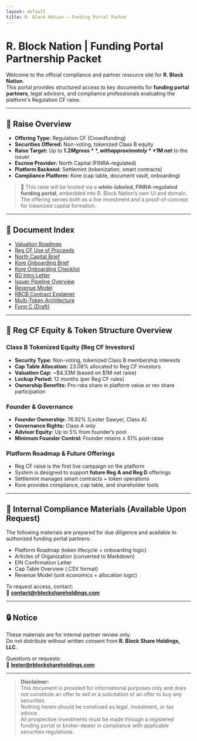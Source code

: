 ```yaml
---
layout: default
title: R. Block Nation – Funding Portal Packet
---
```


# R. Block Nation | Funding Portal Partnership Packet

Welcome to the official compliance and partner resource site for **R. Block Nation**.  
This portal provides structured access to key documents for **funding portal partners**, legal advisors, and compliance professionals evaluating the platform's Regulation CF raise.

---

## 🚀 Raise Overview

- **Offering Type:** Regulation CF (Crowdfunding)
- **Securities Offered:** Non-voting, tokenized Class B equity
- **Raise Target:** Up to **$1.2M gross**, with approximately **$1M net** to the issuer
- **Escrow Provider:** North Capital (FINRA-regulated)
- **Platform Backend:** Settlemint (tokenization, smart contracts)
- **Compliance Platform:** Kore (cap table, document vault, onboarding)

> 📌 This raise will be hosted via a **white-labeled, FINRA-regulated funding portal**, embedded into R. Block Nation’s own UI and domain. The offering serves both as a live investment and a proof-of-concept for tokenized capital formation.

---

## 📄 Document Index

- [Valuation Roadmap](TokenDocs/valuation-roadmap.md)
- [Reg CF Use of Proceeds](ForInvestors/cf-use-of-proceeds.md)
- [North Capital Brief](ForPartners/PartnerBriefs/bd-north-capital-brief.md)
- [Kore Onboarding Brief](ForPartners/kore-brief.md)
- [Kore Onboarding Checklist](ForPartners/Kore/KoreOnboardingChecklist.md)
- [BD Intro Letter](ForPartners/Kore/BDIntroLetter.md)
- [Issuer Pipeline Overview](IssuerPipeline.md)
- [Revenue Model](BusinessModel/RevenueModel.md)
- [RBCB Contract Explainer](TokenDocs/contracts/RBCB-Contract-Explainer.md)
- [Multi-Token Architecture](TokenDocs/contracts/MultiToken-Architecture.md)
- [Form C (Draft)](Legal/FormC-Draft.md)

---

## 🔐 Reg CF Equity & Token Structure Overview

### Class B Tokenized Equity (Reg CF Investors)

- **Security Type:** Non-voting, tokenized Class B membership interests
- **Cap Table Allocation:** 23.08% allocated to Reg CF investors
- **Valuation Cap:** ~$4.33M (based on $1M net raise)
- **Lockup Period:** 12 months (per Reg CF rules)
- **Ownership Benefits:** Pro-rata share in platform value or rev share participation

### Founder & Governance

- **Founder Ownership:** 76.92% (Lester Sawyer, Class A)
- **Governance Rights:** Class A only
- **Advisor Equity:** Up to 5% from founder’s pool
- **Minimum Founder Control:** Founder retains ≥ 51% post-raise

### Platform Roadmap & Future Offerings 

- Reg CF raise is the first live campaign on the platform  
- System is designed to support **future Reg A and Reg D** offerings  
- Settlemint manages smart contracts + token operations  
- Kore provides compliance, cap table, and shareholder tools

---

## 📎 Internal Compliance Materials (Available Upon Request)

The following materials are prepared for due diligence and available to authorized funding portal partners:

- Platform Roadmap (token lifecycle + onboarding logic)
- Articles of Organization (converted to Markdown)
- EIN Confirmation Letter
- Cap Table Overview (.CSV format)
- Revenue Model (unit economics + allocation logic)

To request access, contact:  
📧 **contact@rblockshareholdings.com**

---

## 🔒 Notice

These materials are for internal partner review only.  
Do not distribute without written consent from **R. Block Share Holdings, LLC**.

Questions or requests:  
📧 **lester@rblockshareholdings.com**

---

> **Disclaimer:**  
> This document is provided for informational purposes only and does not constitute an offer to sell or a solicitation of an offer to buy any securities.  
> Nothing herein should be construed as legal, investment, or tax advice.  
> All prospective investments must be made through a registered funding portal or broker-dealer in compliance with applicable securities regulations.

